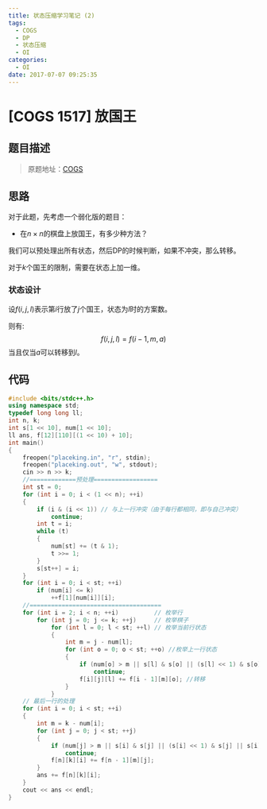 ```yaml
---
title: 状态压缩学习笔记 (2)
tags:
  - COGS
  - DP
  - 状态压缩
  - OI
categories:
  - OI
date: 2017-07-07 09:25:35
---
```


# [COGS 1517] 放国王

## 题目描述

> 原题地址：[COGS](http://cogs.pro/cogs/problem/problem.php?pid=1517)

## 思路

对于此题，先考虑一个弱化版的题目：

- 在$n\times n$的棋盘上放国王，有多少种方法？

<!--more-->

我们可以预处理出所有状态，然后DP的时候判断，如果不冲突，那么转移。

对于$k$个国王的限制，需要在状态上加一维。

### 状态设计

设$f(i,j,l)$表示第$i$行放了$j$个国王，状态为$l$时的方案数。

则有:
$$
f(i,j,l)=f(i-1,m,a)
$$
当且仅当$a$可以转移到$l$。

## 代码

``` cpp
#include <bits/stdc++.h>
using namespace std;
typedef long long ll;
int n, k;
int s[1 << 10], num[1 << 10];
ll ans, f[12][110][(1 << 10) + 10];
int main()
{
    freopen("placeking.in", "r", stdin);
    freopen("placeking.out", "w", stdout);
    cin >> n >> k;
    //=============预处理==================
    int st = 0;
    for (int i = 0; i < (1 << n); ++i)
    {
        if (i & (i << 1)) // 与上一行冲突（由于每行都相同，即与自己冲突）
            continue;
        int t = i;
        while (t)
        {
            num[st] += (t & 1);
            t >>= 1;
        }
        s[st++] = i;
    }
    for (int i = 0; i < st; ++i)
        if (num[i] <= k)
            ++f[1][num[i]][i];
    //=====================================
    for (int i = 2; i < n; ++i)          // 枚举行
        for (int j = 0; j <= k; ++j)     // 枚举棋子
            for (int l = 0; l < st; ++l) // 枚举当前行状态
            {
                int m = j - num[l];
                for (int o = 0; o < st; ++o) //枚举上一行状态
                {
                    if (num[o] > m || s[l] & s[o] || (s[l] << 1) & s[o] || s[l] & (s[o] << 1)) // 不符合转移条件
                        continue;
                    f[i][j][l] += f[i - 1][m][o]; //转移
                }
            }
    // 最后一行的处理
    for (int i = 0; i < st; ++i)
    {
        int m = k - num[i];
        for (int j = 0; j < st; ++j)
        {
            if (num[j] > m || s[i] & s[j] || (s[i] << 1) & s[j] || s[i] & (s[j] << 1))
                continue;
            f[n][k][i] += f[n - 1][m][j];
        }
        ans += f[n][k][i];
    }
    cout << ans << endl;
}
```

